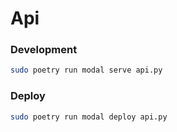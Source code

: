 # Api

### Development

```bash
sudo poetry run modal serve api.py
```

### Deploy

```bash
sudo poetry run modal deploy api.py
```